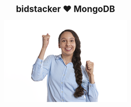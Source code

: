 <h1 align="center">bidstacker ❤️ MongoDB</h1>
<p align="center">
  <img src="/public/bidstacker-lotta.png?raw=true" />
</p>

